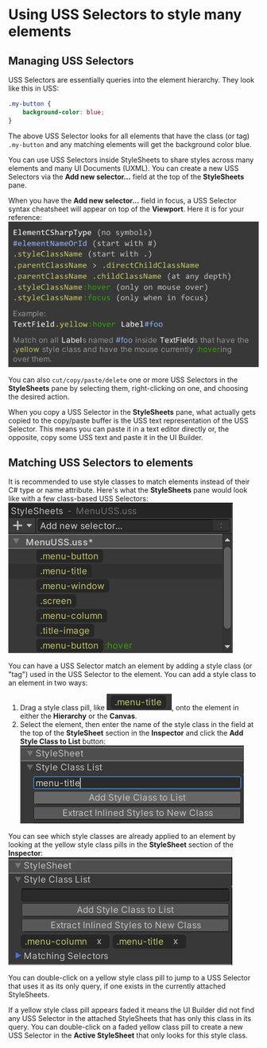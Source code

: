 # Using USS Selectors to style many elements

## Managing USS Selectors

USS Selectors are essentially queries into the element hierarchy. They look like this in USS:
```css
.my-button {
    background-color: blue;
}
```
The above USS Selector looks for all elements that have the class (or tag) `.my-button` and any matching elements will get the background color blue.

You can use USS Selectors inside StyleSheets to share styles across many elements and many UI Documents (UXML). You can create a new USS Selectors via the **Add new selector...** field at the top of the **StyleSheets** pane.

When you have the **Add new selector...** field in focus, a USS Selector syntax cheatsheet will appear on top of the **Viewport**. Here it is for your reference:<br>
![USSSelectorCheatsheet](images/UIBuilderSelectorCheatsheet.png)

You can also `cut/copy/paste/delete` one or more USS Selectors in the **StyleSheets** pane by selecting them, right-clicking on one, and choosing the desired action.

When you copy a USS Selector in the **StyleSheets** pane, what actually gets copied to the copy/paste buffer is the USS text representation of the USS Selector. This means you can paste it in a text editor directly or, the opposite, copy some USS text and paste it in the UI Builder.

## Matching USS Selectors to elements

It is recommended to use style classes to match elements instead of their C# type or name attribute. Here's what the **StyleSheets** pane would look like with a few class-based USS Selectors:<br>
![StyleSheetsPaneWithSelectors](images/StyleSheetsPaneWithSelectors.png)

You can have a USS Selector match an element by adding a style class (or "tag") used in the USS Selector to the element. You can add a style class to an element in two ways:
1. Drag a style class pill, like ![StyleClassPill](images/StyleClassPill.png), onto the element in either the **Hierarchy** or the **Canvas**.
1. Select the element, then enter the name of the style class in the field at the top of the **StyleSheet** section in the **Inspector** and click the **Add Style Class to List** button:<br>
![AddingStyleClassToList](images/AddingStyleClassToList.png)

You can see which style classes are already applied to an element by looking at the yellow style class pills in the **StyleSheet** section of the **Inspector**:<br>
![StyleSheetSectionOfInspector](images/StyleSheetSectionOfInspector.png)

You can double-click on a yellow style class pill to jump to a USS Selector that uses it as its only query, if one exists in the currently attached StyleSheets.

If a yellow style class pill appears faded it means the UI Builder did not find any USS Selector in the attached StyleSheets that has only this class in its query. You can double-click on a faded yellow class pill to create a new USS Selector in the **Active StyleSheet** that only looks for this style class.